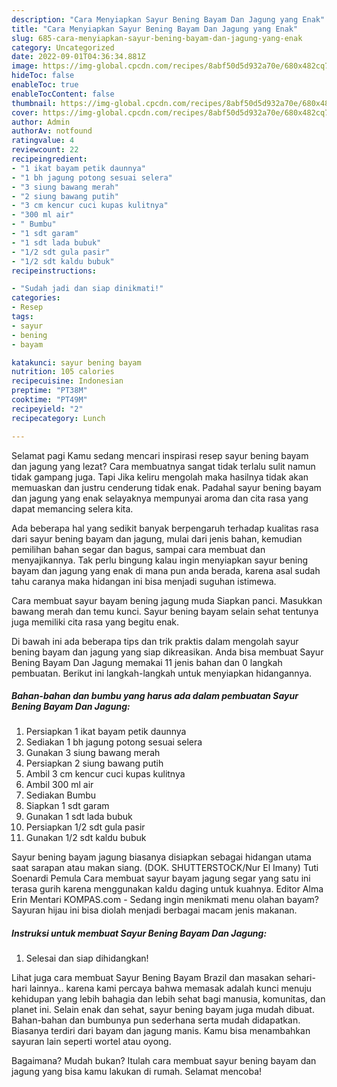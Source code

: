 ```yaml
---
description: "Cara Menyiapkan Sayur Bening Bayam Dan Jagung yang Enak"
title: "Cara Menyiapkan Sayur Bening Bayam Dan Jagung yang Enak"
slug: 685-cara-menyiapkan-sayur-bening-bayam-dan-jagung-yang-enak
category: Uncategorized
date: 2022-09-01T04:36:34.881Z
image: https://img-global.cpcdn.com/recipes/8abf50d5d932a70e/680x482cq70/sayur-bening-bayam-dan-jagung-foto-resep-utama.jpg
hideToc: false
enableToc: true
enableTocContent: false
thumbnail: https://img-global.cpcdn.com/recipes/8abf50d5d932a70e/680x482cq70/sayur-bening-bayam-dan-jagung-foto-resep-utama.jpg
cover: https://img-global.cpcdn.com/recipes/8abf50d5d932a70e/680x482cq70/sayur-bening-bayam-dan-jagung-foto-resep-utama.jpg
author: Admin
authorAv: notfound
ratingvalue: 4
reviewcount: 22
recipeingredient:
- "1 ikat bayam petik daunnya"
- "1 bh jagung potong sesuai selera"
- "3 siung bawang merah"
- "2 siung bawang putih"
- "3 cm kencur cuci kupas kulitnya"
- "300 ml air"
- " Bumbu"
- "1 sdt garam"
- "1 sdt lada bubuk"
- "1/2 sdt gula pasir"
- "1/2 sdt kaldu bubuk"
recipeinstructions:

- "Sudah jadi dan siap dinikmati!"
categories:
- Resep
tags:
- sayur
- bening
- bayam

katakunci: sayur bening bayam 
nutrition: 105 calories
recipecuisine: Indonesian
preptime: "PT38M"
cooktime: "PT49M"
recipeyield: "2"
recipecategory: Lunch

---
```



Selamat pagi Kamu sedang mencari inspirasi resep sayur bening bayam dan jagung yang lezat? Cara membuatnya sangat tidak terlalu sulit namun tidak gampang juga. Tapi Jika keliru mengolah maka hasilnya tidak akan memuaskan dan justru cenderung tidak enak. Padahal sayur bening bayam dan jagung yang enak selayaknya mempunyai aroma dan cita rasa yang dapat memancing selera kita.


Ada beberapa hal yang sedikit banyak berpengaruh terhadap kualitas rasa dari sayur bening bayam dan jagung, mulai dari jenis bahan, kemudian pemilihan bahan segar dan bagus, sampai cara membuat dan menyajikannya. Tak perlu bingung kalau ingin menyiapkan sayur bening bayam dan jagung yang enak di mana pun anda berada, karena asal sudah tahu caranya maka hidangan ini bisa menjadi suguhan istimewa.

Cara membuat sayur bayam bening jagung muda Siapkan panci. Masukkan bawang merah dan temu kunci. Sayur bening bayam selain sehat tentunya juga memiliki cita rasa yang begitu enak.


Di bawah ini ada beberapa tips dan trik praktis dalam mengolah sayur bening bayam dan jagung yang siap dikreasikan. Anda bisa membuat Sayur Bening Bayam Dan Jagung memakai 11 jenis bahan dan 0 langkah pembuatan. Berikut ini langkah-langkah untuk menyiapkan hidangannya.

<!--inarticleads1-->

##### Bahan-bahan dan bumbu yang harus ada dalam pembuatan Sayur Bening Bayam Dan Jagung:

1. Persiapkan 1 ikat bayam petik daunnya
1. Sediakan 1 bh jagung potong sesuai selera
1. Gunakan 3 siung bawang merah
1. Persiapkan 2 siung bawang putih
1. Ambil 3 cm kencur cuci kupas kulitnya
1. Ambil 300 ml air
1. Sediakan  Bumbu
1. Siapkan 1 sdt garam
1. Gunakan 1 sdt lada bubuk
1. Persiapkan 1/2 sdt gula pasir
1. Gunakan 1/2 sdt kaldu bubuk


Sayur bening bayam jagung biasanya disiapkan sebagai hidangan utama saat sarapan atau makan siang. (DOK. SHUTTERSTOCK/Nur El Imany) Tuti Soenardi Pemula Cara membuat sayur bayam jagung segar yang satu ini terasa gurih karena menggunakan kaldu daging untuk kuahnya. Editor Alma Erin Mentari KOMPAS.com - Sedang ingin menikmati menu olahan bayam? Sayuran hijau ini bisa diolah menjadi berbagai macam jenis makanan. 

<!--inarticleads2-->

##### Instruksi untuk membuat Sayur Bening Bayam Dan Jagung:


1. Selesai dan siap dihidangkan!

Lihat juga cara membuat Sayur Bening Bayam Brazil dan masakan sehari-hari lainnya.. karena kami percaya bahwa memasak adalah kunci menuju kehidupan yang lebih bahagia dan lebih sehat bagi manusia, komunitas, dan planet ini. Selain enak dan sehat, sayur bening bayam juga mudah dibuat. Bahan-bahan dan bumbunya pun sederhana serta mudah didapatkan. Biasanya terdiri dari bayam dan jagung manis. Kamu bisa menambahkan sayuran lain seperti wortel atau oyong. 

Bagaimana? Mudah bukan? Itulah cara membuat sayur bening bayam dan jagung yang bisa kamu lakukan di rumah. Selamat mencoba!
